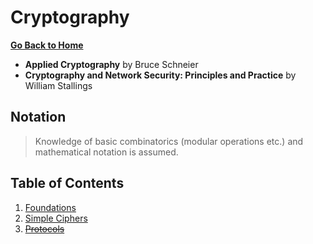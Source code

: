 # Cryptography

[**Go Back to Home**](../../README.md)

<!-- > If I take a letter, lock it in a safe, hide the safe somewhere in New York, then tell
> you to read the letter, that's not security. That's obscurity. On the other hand, if I
> take a letter and lock it in a safe, and then give you the safe along with the design
> specifications of the safe and a hundred identical safes with their combinations so
> that you and the world's best safecrackers can study the locking mechanism and
> you still can't open the safe and read the letter that's security. \
> \
> ~ Bruce Schneier -->

* **Applied Cryptography** by Bruce Schneier
* **Cryptography and Network Security: Principles and Practice** by William Stallings

## Notation

> Knowledge of basic combinatorics (modular operations etc.) and mathematical notation is assumed.

## Table of Contents

1. [Foundations](./01-foundations.md)
2. [Simple Ciphers](./02-simple-ciphers.md)
3. ~~[Protocols](./02-simple-ciphers.md)~~
